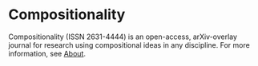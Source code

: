 # Compositionality

Compositionality (ISSN 2631-4444) is an open-access, arXiv-overlay journal for research using compositional ideas in any discipline. For more information, see [About](https://compositionality-journal.org/about/).

